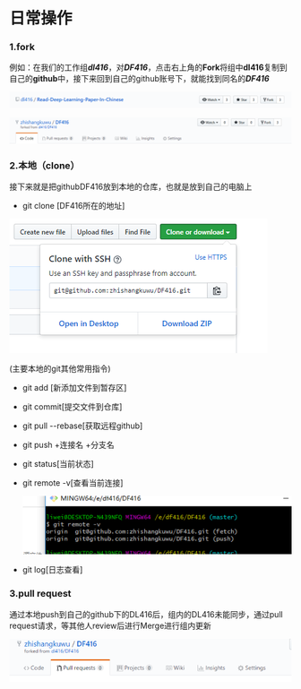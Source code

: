 # 日常操作 #

### 1.fork ###

例如：在我们的工作组***dl416***，对***DF416***，点击右上角的**Fork**将组中**dl416**复制到自己的**github**中，接下来回到自己的github账号下，就能找到同名的***DF416***

![dl416](./images/1-1.png)



![DL416](./images/1-2.png)

### 2.本地（clone） ###

接下来就是把githubDF416放到本地的仓库，也就是放到自己的电脑上

* git clone [DF416所在的地址]

![DF416](./images/2-1.png)

(主要本地的git其他常用指令)

* git add [新添加文件到暂存区]

* git commit[提交文件到仓库]

* git pull  --rebase[获取远程github]

* git push +连接名 +分支名

* git status[当前状态]

* git remote -v[查看当前连接]

  ![本地](./images/3-1.png)

* git log[日志查看]

### 3.pull request

通过本地push到自己的github下的DL416后，组内的DL416未能同步，通过pull request请求，等其他人review后进行Merge进行组内更新

![DL416](./images/2-2.png)
